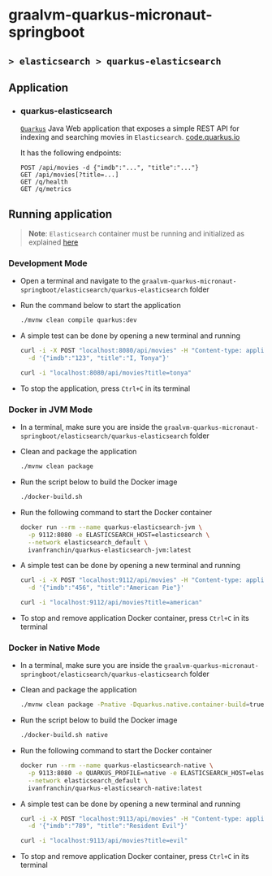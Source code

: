 # graalvm-quarkus-micronaut-springboot
## `> elasticsearch > quarkus-elasticsearch`

## Application

- ### quarkus-elasticsearch

  [`Quarkus`](https://quarkus.io/) Java Web application that exposes a simple REST API for indexing and searching movies in `Elasticsearch`. [code.quarkus.io](https://code.quarkus.io/?g=com.ivanfranchin&a=quarkus-elasticsearch&j=17&e=hibernate-validator&e=smallrye-health&e=elasticsearch-java-client&e=micrometer-registry-prometheus&e=rest-jackson)
  
  It has the following endpoints:
  ```text
  POST /api/movies -d {"imdb":"...", "title":"..."}
  GET /api/movies[?title=...]
  GET /q/health
  GET /q/metrics
  ```

## Running application

> **Note**: `Elasticsearch` container must be running and initialized as explained [here](https://github.com/ivangfr/graalvm-quarkus-micronaut-springboot/tree/master/elasticsearch#start-environment)

### Development Mode

- Open a terminal and navigate to the `graalvm-quarkus-micronaut-springboot/elasticsearch/quarkus-elasticsearch` folder

- Run the command below to start the application
  ```bash
  ./mvnw clean compile quarkus:dev
  ```

- A simple test can be done by opening a new terminal and running
  ```bash
  curl -i -X POST "localhost:8080/api/movies" -H "Content-type: application/json" \
    -d '{"imdb":"123", "title":"I, Tonya"}'
  
  curl -i "localhost:8080/api/movies?title=tonya"
  ```

- To stop the application, press `Ctrl+C` in its terminal

### Docker in JVM Mode

- In a terminal, make sure you are inside the `graalvm-quarkus-micronaut-springboot/elasticsearch/quarkus-elasticsearch` folder

- Clean and package the application
  ```bash
  ./mvnw clean package
  ```

- Run the script below to build the Docker image
  ```bash
  ./docker-build.sh
  ```

- Run the following command to start the Docker container
  ```bash
  docker run --rm --name quarkus-elasticsearch-jvm \
    -p 9112:8080 -e ELASTICSEARCH_HOST=elasticsearch \
    --network elasticsearch_default \
    ivanfranchin/quarkus-elasticsearch-jvm:latest
  ```

- A simple test can be done by opening a new terminal and running
  ```bash
  curl -i -X POST "localhost:9112/api/movies" -H "Content-type: application/json" \
    -d '{"imdb":"456", "title":"American Pie"}'
  
  curl -i "localhost:9112/api/movies?title=american"
  ```

- To stop and remove application Docker container, press `Ctrl+C` in its terminal

### Docker in Native Mode

- In a terminal, make sure you are inside the `graalvm-quarkus-micronaut-springboot/elasticsearch/quarkus-elasticsearch` folder

- Clean and package the application
  ```bash
  ./mvnw clean package -Pnative -Dquarkus.native.container-build=true
  ```

- Run the script below to build the Docker image
  ```bash
  ./docker-build.sh native
  ```

- Run the following command to start the Docker container
  ```bash
  docker run --rm --name quarkus-elasticsearch-native \
    -p 9113:8080 -e QUARKUS_PROFILE=native -e ELASTICSEARCH_HOST=elasticsearch \
    --network elasticsearch_default \
    ivanfranchin/quarkus-elasticsearch-native:latest
  ```

- A simple test can be done by opening a new terminal and running
  ```bash
  curl -i -X POST "localhost:9113/api/movies" -H "Content-type: application/json" \
    -d '{"imdb":"789", "title":"Resident Evil"}'
  
  curl -i "localhost:9113/api/movies?title=evil"
  ```

- To stop and remove application Docker container, press `Ctrl+C` in its terminal
